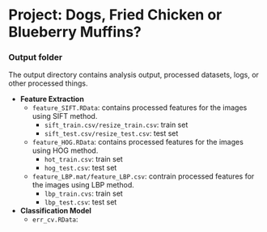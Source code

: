# Project: Dogs, Fried Chicken or Blueberry Muffins? 
### Output folder

The output directory contains analysis output, processed datasets, logs, or other processed things.

+ **Feature Extraction**  
  + `feature_SIFT.RData`: contains processed features for the images using SIFT method. 
    + `sift_train.csv/resize_train.csv`: train set 
    + `sift_test.csv/resize_test.csv`: test set 
  + `feature_HOG.RData`: contains processed features for the images using HOG method.  
    + `hot_train.csv`: train set  
    + `hog_test.csv`: test set 
  + `feature_LBP.mat/feature_LBP.csv`: contrain processed features for the images using LBP method. 
    + `lbp_train.cvs`: train set
    + `lbp_test.csv`: test set  
+ **Classification Model**  
  + `err_cv.RData`:  

